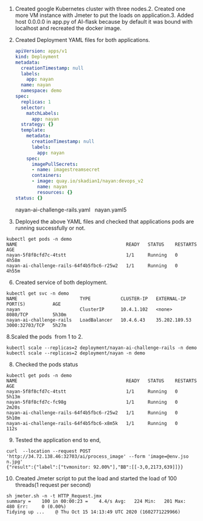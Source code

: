1. Created google Kubernetes cluster with three nodes.2. Created one more VM instance with Jmeter to put the loads on application.3. Added host 0.0.0.0 in app.py of AI-flask because by default it was bound with localhost and recreated the docker image.
4. Created Deployment YAML files for both applications.
   ```yaml
   apiVersion: apps/v1
   kind: Deployment
   metadata:
     creationTimestamp: null
     labels:
       app: nayan
     name: nayan
     namespace: demo
   spec:
     replicas: 1
     selector:
       matchLabels:
         app: nayan
     strategy: {}
     template:
       metadata:
         creationTimestamp: null
         labels:
           app: nayan
       spec:
         imagePullSecrets:
         - name: imagestreamsecret
         containers:
         - image: quay.io/skadian1/nayan:devops_v2
           name: nayan
           resources: {}
   status: {}
   ```
   nayan-ai-challenge-rails.yaml  
   nayan.yaml5

5. Deployed the above YAML files and checked that applications pods are running successfully or not.
```
kubectl get pods -n demo
NAME                                        READY   STATUS    RESTARTS   AGE
nayan-5f8f8cfd7c-4tstt                      1/1     Running   0          4h58m
nayan-ai-challenge-rails-64f4b5fbc6-r25w2   1/1     Running   0          4h55m
```
6. Created service of both deployment.
```
kubectl get svc -n demo
NAME                       TYPE           CLUSTER-IP   EXTERNAL-IP     PORT(S)          AGE
nayan                      ClusterIP      10.4.1.102   <none>          8080/TCP         5h30m
nayan-ai-challenge-rails   LoadBalancer   10.4.6.43    35.202.189.53   3000:32703/TCP   5h27m
```

8.Scaled the pods  from 1 to 2.
```
kubectl scale --replicas=2 deployment/nayan-ai-challenge-rails -n demo
kubectl scale --replicas=2 deployment/nayan -n demo
```
8. Checked the pods status
```
kubectl get pods -n demo 
NAME                                        READY   STATUS    RESTARTS   AGE
nayan-5f8f8cfd7c-4tstt                      1/1     Running   0          5h13m
nayan-5f8f8cfd7c-fc98g                      1/1     Running   0          2m20s
nayan-ai-challenge-rails-64f4b5fbc6-r25w2   1/1     Running   0          5h10m
nayan-ai-challenge-rails-64f4b5fbc6-x8m5k   1/1     Running   0          112s
```


9. Tested the application end to end,
```
curl  --location --request POST 'http://34.72.138.46:32703/ai/process_image' --form 'image=@env.jso
n.jpg'
{"result":{"label":["tvmonitor: 92.00%"],"BB":[[-3,0,2173,639]]}}
```
10. Created Jmeter script to put the load and started the  load of 100 threads(1 request per second) 
```
sh jmeter.sh -n -t HTTP_Request.jmx
summary =    100 in 00:00:23 =    4.4/s Avg:   224 Min:   201 Max:   480 Err:     0 (0.00%)
Tidying up ...    @ Thu Oct 15 14:13:49 UTC 2020 (1602771229966)
```
